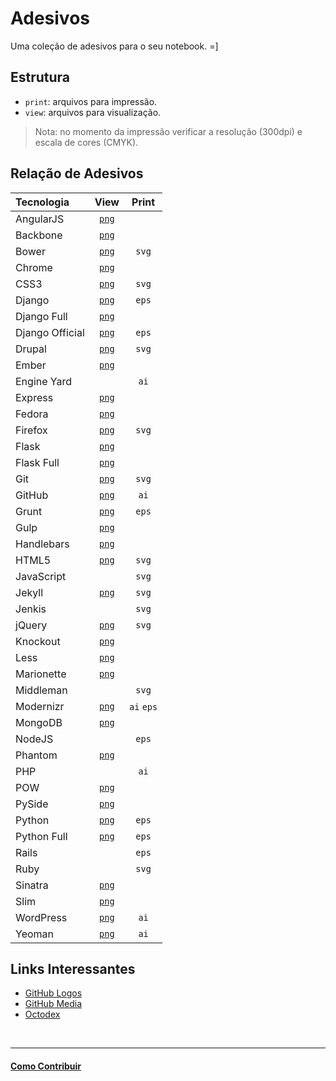 # Adesivos

Uma coleção de adesivos para o seu notebook. =]

## Estrutura

* `print`: arquivos para impressão.
* `view`: arquivos para visualização.

> Nota: no momento da impressão verificar a resolução (300dpi) e escala de cores (CMYK).

## Relação de Adesivos

| Tecnologia        | View                             | Print      |
|:------------------|:--------------------------------:|:----------:|
| AngularJS         | [`png`](view/angularjs.png)      |            |
| Backbone          | [`png`](view/backbone.png)       |            |
| Bower             | [`png`](view/bower.png)          | `svg`      |
| Chrome            | [`png`](view/chrome.png)         |            |
| CSS3              | [`png`](view/css3.png)           | `svg`      |
| Django            | [`png`](view/django_symbol.png)  | `eps`      |
| Django Full       | [`png`](view/django_full.png)    |            |
| Django Official   | [`png`](view/django_official.png)| `eps`      |
| Drupal            | [`png`](view/drupal.png)         | `svg`      |
| Ember             | [`png`](view/ember.png)          |            |
| Engine Yard       |                                  | `ai`       |
| Express           | [`png`](view/express.png)        |            |
| Fedora            | [`png`](view/fedora.png)         |            |
| Firefox           | [`png`](view/firefox.png)        | `svg`      |
| Flask             | [`png`](view/flask.png)          |            |
| Flask Full        | [`png`](view/flask-full.png)     |            |
| Git               | [`png`](view/git.png)            | `svg`      |
| GitHub            | [`png`](view/github.png)         | `ai`       |
| Grunt             | [`png`](view/grunt.png)          | `eps`      |
| Gulp              | [`png`](view/gulp.png)           |            |
| Handlebars        | [`png`](view/handlebars.png)     |            |
| HTML5             | [`png`](view/HTML5.png)          | `svg`      |
| JavaScript        |                                  | `svg`      |
| Jekyll            | [`png`](view/jekyll.png)         | `svg`      |
| Jenkis            |                                  | `svg`      |
| jQuery            | [`png`](view/jquery.png)         | `svg`      |
| Knockout          | [`png`](view/knockout.png)       |            |
| Less              | [`png`](view/less.png)           |            |
| Marionette        | [`png`](view/marionette.png)     |            |
| Middleman         |                                  | `svg`      |
| Modernizr         | [`png`](view/modernizr.png)      | `ai` `eps` |
| MongoDB           | [`png`](view/mongodb.png)        |            |
| NodeJS            |                                  | `eps`      |
| Phantom           | [`png`](view/phantomjs.png)      |            |
| PHP               |                                  | `ai`       |
| POW               | [`png`](view/pow.png)            |            |
| PySide            | [`png`](view/pyside.png)         |            |
| Python            | [`png`](view/python_symbol.png)  | `eps`      |
| Python Full       | [`png`](view/python_full.png)    | `eps`      |
| Rails             |                                  | `eps`      |
| Ruby              |                                  | `svg`      |
| Sinatra           | [`png`](view/sinatra.png)        |            |
| Slim              | [`png`](view/slim.png)           |            |
| WordPress         | [`png`](view/wordpress.png)      | `ai`       |
| Yeoman            | [`png`](view/yeoman.png)         | `ai`       |


## Links Interessantes

* [GitHub Logos](https://github.com/logos)
* [GitHub Media](https://github.com/github/media)
* [Octodex](http://octodex.github.com/)


<br/>

---

#### [Como Contribuir](https://github.com/cerebrobr/cerebro/blob/master/README.md#como-contribuir)
